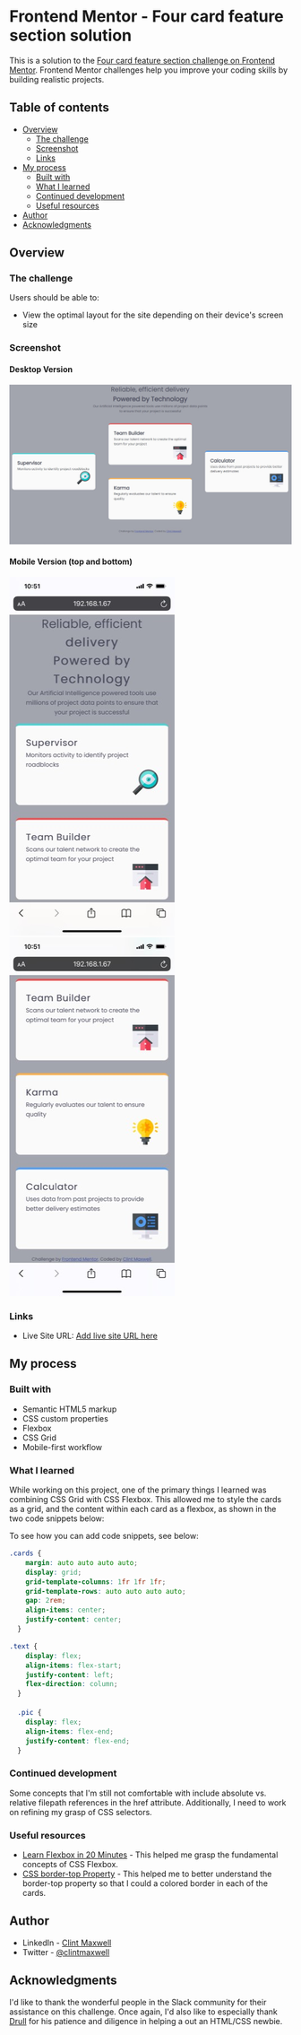 # Frontend Mentor - Four card feature section solution

This is a solution to the [Four card feature section challenge on Frontend Mentor](https://www.frontendmentor.io/challenges/four-card-feature-section-weK1eFYK). Frontend Mentor challenges help you improve your coding skills by building realistic projects. 

## Table of contents

- [Overview](#overview)
  - [The challenge](#the-challenge)
  - [Screenshot](#screenshot)
  - [Links](#links)
- [My process](#my-process)
  - [Built with](#built-with)
  - [What I learned](#what-i-learned)
  - [Continued development](#continued-development)
  - [Useful resources](#useful-resources)
- [Author](#author)
- [Acknowledgments](#acknowledgments)


## Overview

### The challenge

Users should be able to:

- View the optimal layout for the site depending on their device's screen size

### Screenshot
#### Desktop Version
![Completed Project](images/completed_project.jpg)

#### Mobile Version (top and bottom)
![Completed Project](images/mobile_screenshot_top.jpg)
![Completed Project](images/mobile_screenshot_bottom.jpg)

### Links

- Live Site URL: [Add live site URL here](https://antoniohoutx.github.io/four-card-feature-section/index.html)

## My process

### Built with

- Semantic HTML5 markup
- CSS custom properties
- Flexbox
- CSS Grid
- Mobile-first workflow
### What I learned

While working on this project, one of the primary things I learned was combining CSS Grid with CSS Flexbox.  This allowed me to style the cards as a grid, and the content within each card as a flexbox, as shown in the two code snippets below:

To see how you can add code snippets, see below:


```css
.cards {
    margin: auto auto auto auto;
    display: grid;
    grid-template-columns: 1fr 1fr 1fr;
    grid-template-rows: auto auto auto auto;
    gap: 2rem;
    align-items: center;
    justify-content: center;
  }
```

```css
.text {
    display: flex;
    align-items: flex-start;
    justify-content: left;
    flex-direction: column;
  }

  .pic {
    display: flex;
    align-items: flex-end;
    justify-content: flex-end;
  }
```
### Continued development

Some concepts that I'm still not comfortable with include absolute vs. relative filepath references in the href attribute.  Additionally, I need to work on refining my grasp of CSS selectors.

### Useful resources

- [Learn Flexbox in 20 Minutes](https://www.youtube.com/watch?v=FTlczfR82mQ) - This helped me grasp the fundamental concepts of CSS Flexbox.
- [CSS border-top Property](https://www.w3schools.com/cssref/pr_border-top.asp) - This helped me to better understand the border-top property so that I could a colored border in each of the cards.

## Author

- LinkedIn - [Clint Maxwell](https://www.linkedin.com/in/maxwellclint/)
- Twitter - [@clintmaxwell](https://www.twitter.com/clintmaxwell)

## Acknowledgments

I'd like to thank the wonderful people in the Slack community for their assistance on this challenge.  Once again, I'd also like to especially thank [Drull](https://github.com/drull1000) for his patience and diligence in helping a out an HTML/CSS newbie.
